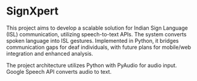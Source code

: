 # SignXpert
This project aims to develop a scalable solution for Indian Sign Language (ISL) communication, utilizing speech-to-text APIs. The system converts spoken language into ISL gestures. Implemented in Python, it bridges communication gaps for deaf individuals, with future plans for mobile/web integration and enhanced analysis.

The project architecture utilizes Python with PyAudio for audio input. Google Speech API converts audio to text.
